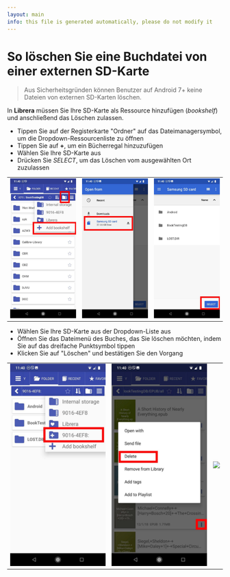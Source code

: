 ```yaml
---
layout: main
info: this file is generated automatically, please do not modify it
---
```


# So löschen Sie eine Buchdatei von einer externen SD-Karte

> Aus Sicherheitsgründen können Benutzer auf Android 7+ keine Dateien von externen SD-Karten löschen.

In **Librera** müssen Sie Ihre SD-Karte als Ressource hinzufügen (_bookshelf_) und anschließend das Löschen zulassen.

* Tippen Sie auf der Registerkarte &quot;Ordner&quot; auf das Dateimanagersymbol, um die Dropdown-Ressourcenliste zu öffnen
* Tippen Sie auf **+**, um ein Bücherregal hinzuzufügen
* Wählen Sie Ihre SD-Karte aus
* Drücken Sie _SELECT_, um das Löschen vom ausgewählten Ort zuzulassen

||||
|-|-|-|
|![](1.jpg)|![](2.jpg)|![](3.jpg)|

* Wählen Sie Ihre SD-Karte aus der Dropdown-Liste aus
* Öffnen Sie das Dateimenü des Buches, das Sie löschen möchten, indem Sie auf das dreifache Punktsymbol tippen
* Klicken Sie auf &quot;Löschen&quot; und bestätigen Sie den Vorgang

||||
|-|-|-|
|![](4.jpg)|![](5.jpg)|![](6.jpg)|
